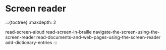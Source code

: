 # Screen reader 

:::{toctree}
:maxdepth: 2

read-screen-aloud
read-screen-in-braille
navigate-the-screen-using-the-screen-reader
read-documents-and-web-pages-using-the-screen-reader
add-dictionary-entries
:::
